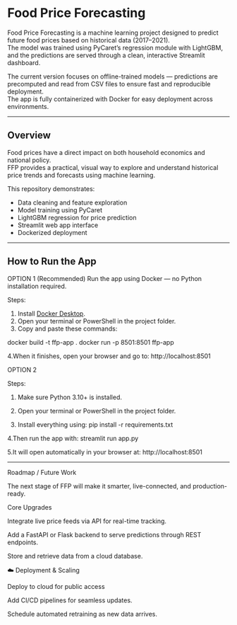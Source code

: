 # Food Price Forecasting 

Food Price Forecasting is a machine learning project designed to predict future food prices based on historical data (2017–2021).  
The model was trained using PyCaret’s regression module with LightGBM, and the predictions are served through a clean, interactive Streamlit dashboard.

The current version focuses on offline-trained models — predictions are precomputed and read from CSV files to ensure fast and reproducible deployment.  
The app is fully containerized with Docker for easy deployment across environments.

---

## Overview

Food prices have a direct impact on both household economics and national policy.  
FFP provides a practical, visual way to explore and understand historical price trends and forecasts using machine learning.  

This repository demonstrates:
- Data cleaning and feature exploration  
- Model training using PyCaret  
- LightGBM regression for price prediction  
- Streamlit web app interface  
- Dockerized deployment  



---

## How to Run the App



OPTION 1  (Recommended)
Run the app using Docker — no Python installation required.

Steps:
1. Install [Docker Desktop](https://www.docker.com/products/docker-desktop/).
2. Open your terminal or PowerShell in the project folder.
3. Copy and paste these commands:

docker build -t ffp-app .
docker run -p 8501:8501 ffp-app

4.When it finishes, open your browser and go to:
 http://localhost:8501

OPTION 2 

Steps:

1. Make sure Python 3.10+ is installed.

2. Open your terminal or PowerShell in the project folder.

3. Install everything using:
pip install -r requirements.txt

4.Then run the app with:
streamlit run app.py

5.It will open automatically in your browser at:
http://localhost:8501

----------------------------------------------------------------------------
Roadmap / Future Work

The next stage of FFP will make it smarter, live-connected, and production-ready.

Core Upgrades

Integrate live price feeds via API for real-time tracking.

Add a FastAPI or Flask backend to serve predictions through REST endpoints.

Store and retrieve data from a cloud database.

☁️ Deployment & Scaling

Deploy to cloud for public access

Add CI/CD pipelines for seamless updates.

Schedule automated retraining as new data arrives.
